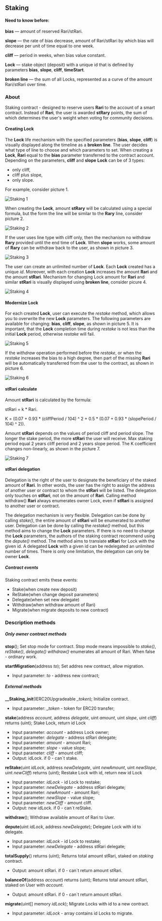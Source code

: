## Staking
#### Need to know before:
**bias** — amount of reserved Rari/stRari.

**slope** — the rate of bias decrease, amount of Rari/stRari by which bias will decrease per unit of time equal to one week.

**cliff** — period in weeks, when bias value constant.

**Lock** — stake object (deposit) with a unique id that is defined by parameters **bias**, **slope**, **cliff**, **timeStart**.

**broken line** — the sum of all Locks, represented as a curve of the amount Rari/stRari over time.
### About
Staking contract - designed to reserve users **Rari** to the account of a smart contract.
Instead of **Rari**, the user is awarded **stRary** points, the sum of which determines 
the user's weight when voting for community decisions.

#### Creating Lock

The **Lock** life mechanism with the specified parameters (**bias**, **slope**, **cliff**) is visually displayed along the timeline 
as a **broken line**. The user decides what type of line to choose and which parameters to set. When creating a **Lock**,
**Rari** equal to the **bias** parameter transferred to the contract account. Depending on the parameters, **cliff** and **slope**
**Lock** can be of 3 types:
- only cliff,
- cliff plus slope,
- only slope.

For example, consider picture 1.

![Staking 1](documents/svg/Pict1StakeMethods.svg)

When creating the **Lock**, amount **stRary** will be calculated using a special formula, but the form
the line will be similar to the **Rary** line, consider picture 2. 

![Staking 2](documents/svg/Pict2RariStrariLines.svg)

If the user uses line type with cliff only, then the mechanism no withdraw **Rary** provided until the end time of **Lock**.
When **slope** works, some amount of **Rary** can be withdraw back to the user, as shown in picture 3.

![Staking 3](documents/svg/Pict3Withdraw.svg)

The user can create an unlimited number of **Lock**.
Each **Lock** created has a unique *id*. Moreover, with each creation
**Lock** increases the amount **Rari** and the amount **stRari**. Mechanism for changing Lock amount
for **Rari** and similar **stRari** is visually displayed using **broken line**, consider picure 4.

![Staking 4](documents/svg/Pict4BrokenLine.svg)

#### Modernize Lock

For each created **Lock**, user can execute the *restake* method, which allows you to overwrite the new **Lock** parameters.
The following parameters are available for changing: **bias**, **cliff**, **slope**, as shown in picture 5. It is important, 
that the **Lock** completion time during *restake* is not less than the initial **Lock** period, otherwise *restake* will fail. 

![Staking 5](documents/svg/Pict5ReStakingNoTransfer.svg)

If the *withdraw* operation performed before the *restake*, or when the *restake* increases the bias 
to a high degree, then part of the missing **Rari** will be automatically transferred from the user to the contract, as shown in picture 6.

![Staking 6](documents/svg/Pict6ReStakingTransfer.svg)

#### stRari calculate

Amount **stRari** is calculated by the formula:

stRari = k * Rari. 

K = (0.07 + 0.93 * (cliffPeriod / 104) ^ 2 + 0.5 * (0.07 + 0.93 * (slopePeriod / 104) ^ 2)).

Amount **stRari** depends on the values of period cliff and period slope. The longer the stake period, the more **stRari** 
the user will receive. Max staking period equal 2 years cliff period and 2 years slope period. 
The K coefficient changes non-linearly, as shown in the picture 7. 

![Staking 7](documents/svg/Pict7GgraphicK.svg)

#### stRari delegation

Delegation is the right of the user to designate the beneficiary of the staked amount of **Rari**. In other words, 
the user has the right to assign the address of another user or contract to whom the **stRari** will be listed.
The delegation only touches on **stRari**, not on the amount of **Rari**. Calling method withdraw() **Rari** always 
enumerates owner Lock, even if **stRari** is assigned to another user or contract.

The delegation mechanism is very flexible. Delegation can be done by calling *stake()*, the entire amount of **stRari** 
will be enumerated to another user. Delegation can be done by calling the *restake()* method, but this method aims 
to change the **Lock** parameters. If there is no need to change the **Lock** parameters, the authors of the staking contract
recommend using the *depute()* method. The method aims to translate **stRari** for Lock with the given id. A delegated
**Lock** with a given id can be redelegated an unlimited number of times. There is only one limitation, the delegation can
only be owner **Lock**.

##### Contract events
Staking contract emits these events:
- Stake(when create new deposit)
- ReStake(when change deposit parameters)
- Delegate(when set new delegate)
- Withdraw(when withdraw amount of Rari)
- Migrate(when migrate deposits to new contract)

### Description methods
##### Only owner contract methods
**stop**(); Set stop mode for contract. Stop mode means impossible to *stake()*, *reStake()*, *delegate()*
*withdraw()* enumerates all amount of Rari. When false - ordinary work.

**startMigration**(address *to*); Set addres new contract, allow migration.
- Input parameter: *to* - address new contract;

##### External methods
**__Staking_init**(IERC20Upgradeable *_token*); Initialize contract.
- Input parameter: *_token* - token for ERC20 transfer;

**stake**(address *account*, address *delegate*, uint *amount*, uint *slope*, uint *cliff*) returns (uint); Stake Lock, return id Lock
- Input parameter: *account* - address Lock owner;
- Input parameter: *delegate* - address stRari delegate;
- Input parameter: *amount* - amount Rari;
- Input parameter: *slope* - value slope;
- Input parameter: *cliff* - amount cliff;
- Output: idLock. if 0 - can`t stake.

**reStake**(uint *idLock*, address *newDelegate*, uint *newAmount*, uint *newSlope*, uint *newCliff*) returns (uint); Restake Lock with id, return new id Lock
- Input parameter: *idLock* - id Lock to restake;
- Input parameter: *newDelegate* - address stRari delegate;
- Input parameter: *newAmount* - amount Rari;
- Input parameter: *newSlope* - value slope;
- Input parameter: *newCliff* - amount cliff.
- Output: new idLock. if 0 - can`t reStake.

**withdraw**(); Withdraw available amount of Rari to User.

**depute**(uint *idLock*, address *newDelegate*); Delegate Lock with id to delegate.
- Input parameter: *idLock* - id Lock to restake;
- Input parameter: *newDelegate* - address stRari delegate;

**totalSupply**() returns (uint); Returns total amount stRari, staked on *staking* contract.
- Output: amount stRari. if 0 - can`t return amount stRari.

**balanceOf**(address *account*) returns (uint); Returns total amount stRari, staked on User with *account*.
- Output: amount stRari. if 0 - can`t return amount stRari.

**migrate**(uint[] memory *idLock*); Migrate Locks with id to a new contract.
- Input parameter: *idLock* - array contains id Locks to migrate.